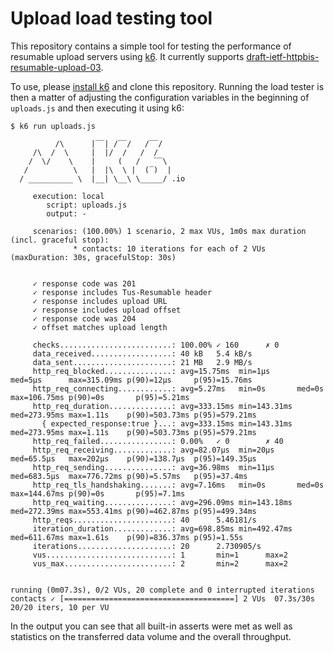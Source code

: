 # Upload load testing tool

This repository contains a simple tool for testing the performance of resumable upload servers using [k6](https://k6.io/). It currently supports [draft-ietf-httpbis-resumable-upload-03](https://datatracker.ietf.org/doc/draft-ietf-httpbis-resumable-upload/03/).

To use, please [install k6](https://grafana.com/docs/k6/latest/get-started/installation/) and clone this repository. Running the load tester is then a matter of adjusting the configuration variables in the beginning of `uploads.js` and then executing it using k6:

```
$ k6 run uploads.js

          /\      |‾‾| /‾‾/   /‾‾/   
     /\  /  \     |  |/  /   /  /    
    /  \/    \    |     (   /   ‾‾\  
   /          \   |  |\  \ |  (‾)  | 
  / __________ \  |__| \__\ \_____/ .io

     execution: local
        script: uploads.js
        output: -

     scenarios: (100.00%) 1 scenario, 2 max VUs, 1m0s max duration (incl. graceful stop):
              * contacts: 10 iterations for each of 2 VUs (maxDuration: 30s, gracefulStop: 30s)


     ✓ response code was 201
     ✓ response includes Tus-Resumable header
     ✓ response includes upload URL
     ✓ response includes upload offset
     ✓ response code was 204
     ✓ offset matches upload length

     checks.........................: 100.00% ✓ 160      ✗ 0  
     data_received..................: 40 kB   5.4 kB/s
     data_sent......................: 21 MB   2.9 MB/s
     http_req_blocked...............: avg=15.75ms  min=1µs      med=5µs      max=315.09ms p(90)=12µs     p(95)=15.76ms 
     http_req_connecting............: avg=5.27ms   min=0s       med=0s       max=106.75ms p(90)=0s       p(95)=5.21ms  
     http_req_duration..............: avg=333.15ms min=143.31ms med=273.95ms max=1.11s    p(90)=503.73ms p(95)=579.21ms
       { expected_response:true }...: avg=333.15ms min=143.31ms med=273.95ms max=1.11s    p(90)=503.73ms p(95)=579.21ms
     http_req_failed................: 0.00%   ✓ 0        ✗ 40 
     http_req_receiving.............: avg=82.07µs  min=20µs     med=65.5µs   max=202µs    p(90)=138.7µs  p(95)=149.35µs
     http_req_sending...............: avg=36.98ms  min=11µs     med=683.5µs  max=776.72ms p(90)=5.57ms   p(95)=37.4ms  
     http_req_tls_handshaking.......: avg=7.16ms   min=0s       med=0s       max=144.67ms p(90)=0s       p(95)=7.1ms   
     http_req_waiting...............: avg=296.09ms min=143.18ms med=272.39ms max=553.41ms p(90)=462.87ms p(95)=499.34ms
     http_reqs......................: 40      5.46181/s
     iteration_duration.............: avg=698.85ms min=492.47ms med=611.67ms max=1.61s    p(90)=836.37ms p(95)=1.55s   
     iterations.....................: 20      2.730905/s
     vus............................: 1       min=1      max=2
     vus_max........................: 2       min=2      max=2


running (0m07.3s), 0/2 VUs, 20 complete and 0 interrupted iterations
contacts ✓ [======================================] 2 VUs  07.3s/30s  20/20 iters, 10 per VU
```

In the output you can see that all built-in asserts were met as well as statistics on the transferred data volume and the overall throughput.
